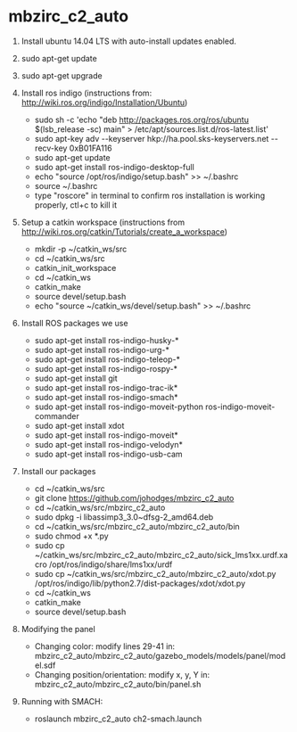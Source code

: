 # mbzirc_c2_auto

1. Install ubuntu 14.04 LTS with auto-install updates enabled.
2. sudo apt-get update
3. sudo apt-get upgrade
4. Install ros indigo (instructions from: http://wiki.ros.org/indigo/Installation/Ubuntu)
    * sudo sh -c 'echo "deb http://packages.ros.org/ros/ubuntu $(lsb_release -sc) main" > /etc/apt/sources.list.d/ros-latest.list'
    * sudo apt-key adv --keyserver hkp://ha.pool.sks-keyservers.net --recv-key 0xB01FA116
    * sudo apt-get update
    * sudo apt-get install ros-indigo-desktop-full
    * echo "source /opt/ros/indigo/setup.bash" >> ~/.bashrc
    * source ~/.bashrc
    * type "roscore" in terminal to confirm ros installation is working properly, ctl+c to kill it
5. Setup a catkin workspace (instructions from http://wiki.ros.org/catkin/Tutorials/create_a_workspace)
    * mkdir -p ~/catkin_ws/src
    * cd ~/catkin_ws/src
    * catkin_init_workspace
    * cd ~/catkin_ws
    * catkin_make
    * source devel/setup.bash
    * echo "source ~/catkin_ws/devel/setup.bash" >> ~/.bashrc
6. Install ROS packages we use
    * sudo apt-get install ros-indigo-husky-*
    * sudo apt-get install ros-indigo-urg-*
    * sudo apt-get install ros-indigo-teleop-*
    * sudo apt-get install ros-indigo-rospy-*
    * sudo apt-get install git
    * sudo apt-get install ros-indigo-trac-ik*
    * sudo apt-get install ros-indigo-smach*
    * sudo apt-get install ros-indigo-moveit-python ros-indigo-moveit-commander 
    * sudo apt-get install xdot
    * sudo apt-get install ros-indigo-moveit*
    * sudo apt-get install ros-indigo-velodyn*
    * sudo apt-get install ros-indigo-usb-cam

7. Install our packages
    * cd ~/catkin_ws/src
    * git clone https://github.com/johodges/mbzirc_c2_auto
    * cd ~/catkin_ws/src/mbzirc_c2_auto
    * sudo dpkg -i libassimp3_3.0~dfsg-2_amd64.deb
    * cd ~/catkin_ws/src/mbzirc_c2_auto/mbzirc_c2_auto/bin
    * sudo chmod +x *.py
    * sudo cp ~/catkin_ws/src/mbzirc_c2_auto/mbzirc_c2_auto/sick_lms1xx.urdf.xacro /opt/ros/indigo/share/lms1xx/urdf
    * sudo cp ~/catkin_ws/src/mbzirc_c2_auto/mbzirc_c2_auto/xdot.py /opt/ros/indigo/lib/python2.7/dist-packages/xdot/xdot.py
    * cd ~/catkin_ws
    * catkin_make
    * source devel/setup.bash

8. Modifying the panel
    * Changing color: modify lines 29-41 in: mbzirc_c2_auto/mbzirc_c2_auto/gazebo_models/models/panel/model.sdf
    * Changing position/orientation: modify x, y, Y in: mbzirc_c2_auto/mbzirc_c2_auto/bin/panel.sh

9. Running with SMACH:
    * roslaunch mbzirc_c2_auto ch2-smach.launch
